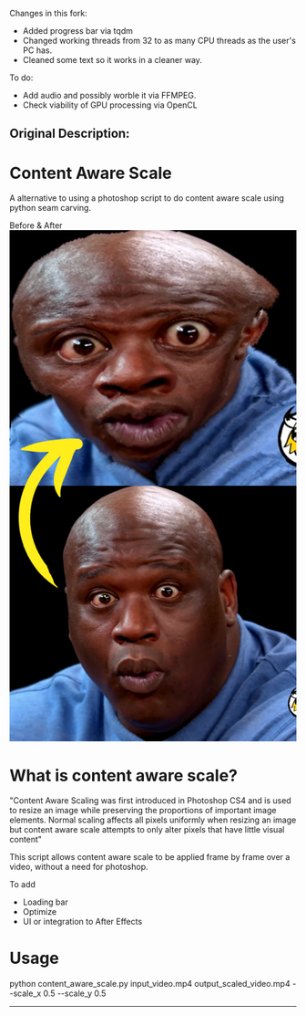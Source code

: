 Changes in this fork:
- Added progress bar via tqdm
- Changed working threads from 32 to as many CPU threads as the user's PC has.
- Cleaned some text so it works in a cleaner way.

To do:
+ Add audio and possibly worble it via FFMPEG.
+ Check viability of GPU processing via OpenCL

Original Description:
--------------------------------------------------------------------------------------------------
# Content Aware Scale
A alternative to using a photoshop script to do content aware scale using python seam carving.

Before & After
![alt text](https://github.com/X8J/py-content-aware-scale/blob/main/before%20and%20after.png?raw=true)

# What is content aware scale?
"Content Aware Scaling was first introduced in Photoshop CS4 and is used to resize an image while preserving the proportions of important image elements. Normal scaling affects all pixels uniformly when resizing an image but content aware scale attempts to only alter pixels that have little visual content"

This script allows content aware scale to be applied frame by frame over a video, without a need for photoshop.

To add
+ Loading bar
+ Optimize
+ UI or integration to After Effects

# Usage 

python content_aware_scale.py input_video.mp4 output_scaled_video.mp4 --scale_x 0.5 --scale_y 0.5



--------------------------------------------------------------------------------------------------

